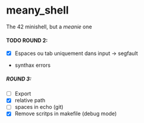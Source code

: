 # meany_shell
The 42 minishell, but a *meanie* one

#### TODO ROUND 2:

- [x] Espaces ou tab uniquement dans input -> segfault
- synthax errors

##### ROUND 3:

- [ ] Export
- [x] relative path
- [ ] spaces in echo (git)
- [x] Remove scritps in makefile (debug mode)
